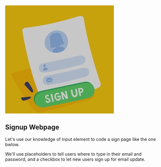 ![Signup Webpage](https://github.com/aniketchavan2211/Journey-start-from-here/blob/master/Images/Signup%20Webpage.jpg)
## Signup Webpage

Let's use our knowledge of input element to code a sign page like 
the one bwlow.

We'll use placeholders to tell users where to type in their email
and password, and a checkbox to let new users sign up for email
update.

